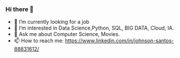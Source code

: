 ### Hi there 👋

- 🔭 I’m currently looking for a job
- 🌱 I’m interested in Data Science,Python, SQL, BIG DATA, Cloud, IA.
- 💬 Ask me about Computer Science, Movies.
- 📫 How to reach me: https://www.linkedin.com/in/johnson-santos-88831612/

